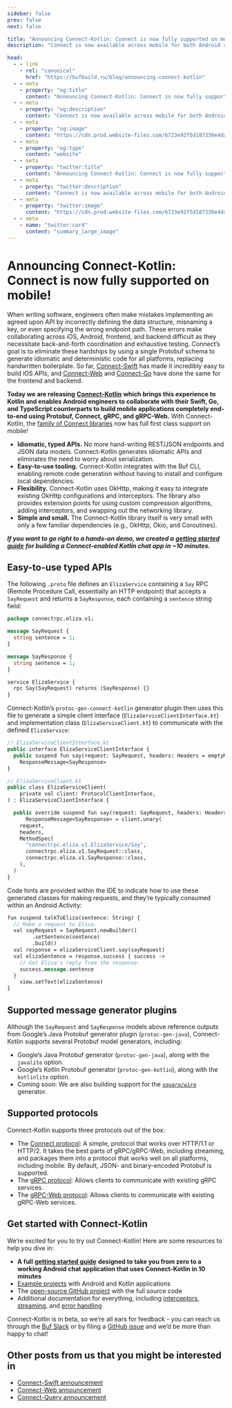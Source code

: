```yaml
---
sidebar: false
prev: false
next: false

title: "Announcing Connect-Kotlin: Connect is now fully supported on mobile!"
description: "Connect is now available across mobile for both Android and iOS!"

head:
  - - link
    - rel: "canonical"
      href: "https://bufbuild.ru/blog/announcing-connect-kotlin"
  - - meta
    - property: "og:title"
      content: "Announcing Connect-Kotlin: Connect is now fully supported on mobile!"
  - - meta
    - property: "og:description"
      content: "Connect is now available across mobile for both Android and iOS!"
  - - meta
    - property: "og:image"
      content: "https://cdn.prod.website-files.com/6723e92f5d187330e4da8144/6750ce26be9f371ed7436792_Connect-Kotlin.png"
  - - meta
    - property: "og:type"
      content: "website"
  - - meta
    - property: "twitter:title"
      content: "Announcing Connect-Kotlin: Connect is now fully supported on mobile!"
  - - meta
    - property: "twitter:description"
      content: "Connect is now available across mobile for both Android and iOS!"
  - - meta
    - property: "twitter:image"
      content: "https://cdn.prod.website-files.com/6723e92f5d187330e4da8144/6750ce26be9f371ed7436792_Connect-Kotlin.png"
  - - meta
    - name: "twitter:card"
      content: "summary_large_image"
---
```


# Announcing Connect-Kotlin: Connect is now fully supported on mobile!

When writing software, engineers often make mistakes implementing an agreed upon API by incorrectly defining the data structure, misnaming a key, or even specifying the wrong endpoint path. These errors make collaborating across iOS, Android, frontend, and backend difficult as they necessitate back-and-forth coordination and exhaustive testing. Connect’s goal is to eliminate these hardships by using a single Protobuf schema to generate idiomatic and deterministic code for all platforms, replacing handwritten boilerplate. So far, [Connect-Swift](https://connectrpc.com/swift) has made it incredibly easy to build iOS APIs, and [Connect-Web](https://connectrpc.com/docs/web/getting-started) and [Connect-Go](https://connectrpc.com/docs/go/getting-started) have done the same for the frontend and backend.

**Today we are releasing** [**Connect-Kotlin**](https://github.com/connectrpc/connect-kotlin) **which brings this experience to Kotlin and enables Android engineers to collaborate with their Swift, Go, and TypeScript counterparts to build mobile applications completely end-to-end using Protobuf, Connect, gRPC, and gRPC-Web.** With Connect-Kotlin, the [family of Connect libraries](https://connectrpc.com/) now has full first class support on mobile!

- **Idiomatic, typed APIs.** No more hand-writing REST/JSON endpoints and JSON data models. Connect-Kotlin generates idiomatic APIs and eliminates the need to worry about serialization.
- **Easy-to-use tooling.** Connect-Kotlin integrates with the Buf CLI, enabling remote code generation without having to install and configure local dependencies.
- **Flexibility.** Connect-Kotlin uses OkHttp, making it easy to integrate existing OkHttp configurations and interceptors. The library also provides extension points for using custom compression algorithms, adding interceptors, and swapping out the networking library.
- **Simple and small.** The Connect-Kotlin library itself is very small with only a few familiar dependencies (e.g., OkHttp, Okio, and Coroutines).

**_If you want to go right to a hands-on demo, we created a_** [**_getting started guide_**](https://connectrpc.com/docs/kotlin/getting-started) **_for building a Connect-enabled Kotlin chat app in ~10 minutes._**

## Easy-to-use typed APIs

The following `.proto` file defines an `ElizaService` containing a `Say` RPC (Remote Procedure Call, essentially an HTTP endpoint) that accepts a `SayRequest` and returns a `SayResponse`, each containing a `sentence` string field:

```protobuf
package connectrpc.eliza.v1;

message SayRequest {
  string sentence = 1;
}

message SayResponse {
  string sentence = 1;
}

service ElizaService {
  rpc Say(SayRequest) returns (SayResponse) {}
}
```

Connect-Kotlin’s `protoc-gen-connect-kotlin` generator plugin then uses this file to generate a simple client interface (`ElizaServiceClientInterface.kt`) and implementation class (`ElizaServiceClient.kt`) to communicate with the defined `ElizaService`:

```protobuf
// ElizaServiceClientInterface.kt
public interface ElizaServiceClientInterface {
  public suspend fun say(request: SayRequest, headers: Headers = emptyMap()):
    ResponseMessage<SayResponse>
}

// ElizaServiceClient.kt
public class ElizaServiceClient(
	private val client: ProtocolClientInterface,
) : ElizaServiceClientInterface {

  public override suspend fun say(request: SayRequest, headers: Headers):
      ResponseMessage<SayResponse> = client.unary(
    request,
    headers,
    MethodSpec(
      "connectrpc.eliza.v1.ElizaService/Say",
      connectrpc.eliza.v1.SayRequest::class,
      connectrpc.eliza.v1.SayResponse::class,
    ),
  )
}
```

Code hints are provided within the IDE to indicate how to use these generated classes for making requests, and they’re typically consumed within an Android Activity:

```protobuf
fun suspend talkToEliza(sentence: String) {
  // Make a request to Eliza.
  val sayRequest = SayRequest.newBuilder()
		.setSentence(sentence)
		.build()
  val response = elizaServiceClient.say(sayRequest)
  val elizaSentence = response.success { success ->
    // Get Eliza's reply from the response.
    success.message.sentence
  }
	view.setText(elizaSentence)
}
```

## Supported message generator plugins

Although the `SayRequest` and `SayResponse` models above reference outputs from Google’s Java Protobuf generator plugin (`protoc-gen-java`), Connect-Kotlin supports several Protobuf model generators, including:

- Google’s Java Protobuf generator (`protoc-gen-java`), along with the `javalite` option.
- Google’s Kotlin Protobuf generator (`protoc-gen-kotlin`), along with the `kotlinlite` option.
- Coming soon: We are also building support for the [`square/wire`](https://github.com/square/wire) generator.

## Supported protocols

Connect-Kotlin supports three protocols out of the box:

- The [Connect protocol](https://connectrpc.com/): A simple, protocol that works over HTTP/1.1 or HTTP/2. It takes the best parts of gRPC/gRPC-Web, including streaming, and packages them into a protocol that works well on all platforms, including mobile. By default, JSON- and binary-encoded Protobuf is supported.
- The [gRPC protocol](https://github.com/grpc/grpc): Allows clients to communicate with existing gRPC services.
- The [gRPC-Web protocol](https://github.com/grpc/grpc-web): Allows clients to communicate with existing gRPC-Web services.

## Get started with Connect-Kotlin

We’re excited for you to try out Connect-Kotlin! Here are some resources to help you dive in:

- **A full** [**getting started guide**](https://connectrpc.com/docs/kotlin/getting-started/) **designed to take you from zero to a working Android chat application that uses Connect-Kotlin in 10 minutes**
- [Example projects](https://github.com/connectrpc/connect-kotlin/tree/main/examples) with Android and Kotlin applications
- The [open-source GitHub project](https://github.com/connectrpc/connect-kotlin) with the full source code
- Additional documentation for everything, including [interceptors](https://connectrpc.com/docs/kotlin/interceptors), [streaming](https://connectrpc.com/docs/kotlin/using-clients#using-generated-clients), and [error handling](https://connectrpc.com/docs/kotlin/errors)

Connect-Kotlin is in beta, so we’re all ears for feedback - you can reach us through the [Buf Slack](https://buf.build/b/slack/) or by filing a [GitHub issue](https://github.com/connectrpc/connect-kotlin/issues) and we’d be more than happy to chat!

## Other posts from us that you might be interested in

- [Connect-Swift announcement](/blog/announcing-connect-swift/index.md)
- [Connect-Web announcement](/blog/connect-web-protobuf-grpc-in-the-browser/index.md)
- [Connect-Query announcement](/blog/introducing-connect-query/index.md)

‍
